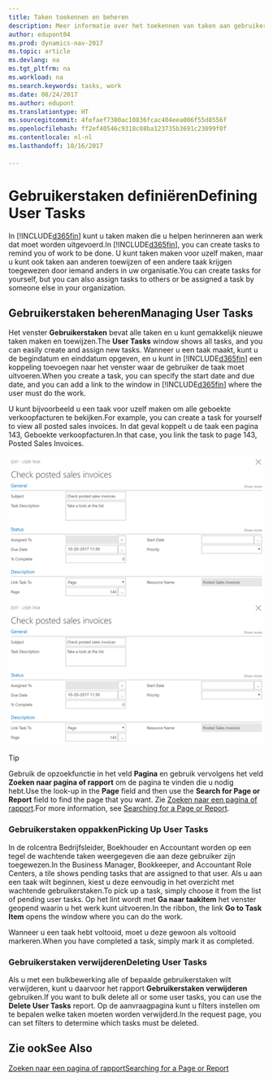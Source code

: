```yaml
---
title: Taken toekennen en beheren
description: Meer informatie over het toekennen van taken aan gebruikers, zoals uw accountant, in Dynamics NAV
author: edupont04
ms.prod: dynamics-nav-2017
ms.topic: article
ms.devlang: na
ms.tgt_pltfrm: na
ms.workload: na
ms.search.keywords: tasks, work
ms.date: 08/24/2017
ms.author: edupont
ms.translationtype: HT
ms.sourcegitcommit: 4fefaef7380ac10836fcac404eea006f55d8556f
ms.openlocfilehash: ff2ef40546c9318c08ba123735b3691c23099f0f
ms.contentlocale: nl-nl
ms.lasthandoff: 10/16/2017

---
```

# <a name="defining-user-tasks"></a><span data-ttu-id="0384f-103">Gebruikerstaken definiëren</span><span class="sxs-lookup"><span data-stu-id="0384f-103">Defining User Tasks</span></span>
<span data-ttu-id="0384f-104">In [!INCLUDE[d365fin](includes/d365fin_md.md)] kunt u taken maken die u helpen herinneren aan werk dat moet worden uitgevoerd.</span><span class="sxs-lookup"><span data-stu-id="0384f-104">In [!INCLUDE[d365fin](includes/d365fin_md.md)], you can create tasks to remind you of work to be done.</span></span> <span data-ttu-id="0384f-105">U kunt taken maken voor uzelf maken, maar u kunt ook taken aan anderen toewijzen of een andere taak krijgen toegewezen door iemand anders in uw organisatie.</span><span class="sxs-lookup"><span data-stu-id="0384f-105">You can create tasks for yourself, but you can also assign tasks to others or be assigned a task by someone else in your organization.</span></span>  

## <a name="managing-user-tasks"></a><span data-ttu-id="0384f-106">Gebruikerstaken beheren</span><span class="sxs-lookup"><span data-stu-id="0384f-106">Managing User Tasks</span></span>
<span data-ttu-id="0384f-107">Het venster **Gebruikerstaken** bevat alle taken en u kunt gemakkelijk nieuwe taken maken en toewijzen.</span><span class="sxs-lookup"><span data-stu-id="0384f-107">The **User Tasks** window shows all tasks, and you can easily create and assign new tasks.</span></span> <span data-ttu-id="0384f-108">Wanneer u een taak maakt, kunt u de begindatum en einddatum opgeven, en u kunt in [!INCLUDE[d365fin](includes/d365fin_md.md)] een koppeling toevoegen naar het venster waar de gebruiker de taak moet uitvoeren.</span><span class="sxs-lookup"><span data-stu-id="0384f-108">When you create a task, you can specify the start date and due date, and you can add a link to the window in [!INCLUDE[d365fin](includes/d365fin_md.md)] where the user must do the work.</span></span>  

<span data-ttu-id="0384f-109">U kunt bijvoorbeeld u een taak voor uzelf maken om alle geboekte verkoopfacturen te bekijken.</span><span class="sxs-lookup"><span data-stu-id="0384f-109">For example, you can create a task for yourself to view all posted sales invoices.</span></span> <span data-ttu-id="0384f-110">In dat geval koppelt u de taak een pagina 143, Geboekte verkoopfacturen.</span><span class="sxs-lookup"><span data-stu-id="0384f-110">In that case, you link the task to page 143, Posted Sales Invoices.</span></span>  

<span data-ttu-id="0384f-111">![Voorbeeld van een gebruikerstaak](media/across-user-tasks/sample-user-task.png "Voorbeeld van een gebruikerstaak")</span><span class="sxs-lookup"><span data-stu-id="0384f-111">![Example of a User Task](media/across-user-tasks/sample-user-task.png "Example of a user task")</span></span>

> [!TIP]  
>  <span data-ttu-id="0384f-112">Gebruik de opzoekfunctie in het veld **Pagina** en gebruik vervolgens het veld **Zoeken naar pagina of rapport** om de pagina te vinden die u nodig hebt.</span><span class="sxs-lookup"><span data-stu-id="0384f-112">Use the look-up in the **Page** field and then use the **Search for Page or Report** field to find the page that you want.</span></span> <span data-ttu-id="0384f-113">Zie [Zoeken naar een pagina of rapport](ui-search.md).</span><span class="sxs-lookup"><span data-stu-id="0384f-113">For more information, see [Searching for a Page or Report](ui-search.md).</span></span>  

### <a name="picking-up-user-tasks"></a><span data-ttu-id="0384f-114">Gebruikerstaken oppakken</span><span class="sxs-lookup"><span data-stu-id="0384f-114">Picking Up User Tasks</span></span>
<span data-ttu-id="0384f-115">In de rolcentra Bedrijfsleider, Boekhouder en Accountant worden op een tegel de wachtende taken weergegeven die aan deze gebruiker zijn toegewezen.</span><span class="sxs-lookup"><span data-stu-id="0384f-115">In the Business Manager, Bookkeeper, and Accountant Role Centers, a tile shows pending tasks that are assigned to that user.</span></span> <span data-ttu-id="0384f-116">Als u aan een taak wilt beginnen, kiest u deze eenvoudig in het overzicht met wachtende gebruikerstaken.</span><span class="sxs-lookup"><span data-stu-id="0384f-116">To pick up a task, simply choose it from the list of pending user tasks.</span></span> <span data-ttu-id="0384f-117">Op het lint wordt met **Ga naar taakitem** het venster geopend waarin u het werk kunt uitvoeren.</span><span class="sxs-lookup"><span data-stu-id="0384f-117">In the ribbon, the link **Go to Task Item** opens the window where you can do the work.</span></span>  

<span data-ttu-id="0384f-118">Wanneer u een taak hebt voltooid, moet u deze gewoon als voltooid markeren.</span><span class="sxs-lookup"><span data-stu-id="0384f-118">When you have completed a task, simply mark it as completed.</span></span>  

### <a name="deleting-user-tasks"></a><span data-ttu-id="0384f-119">Gebruikerstaken verwijderen</span><span class="sxs-lookup"><span data-stu-id="0384f-119">Deleting User Tasks</span></span>
<span data-ttu-id="0384f-120">Als u met een bulkbewerking alle of bepaalde gebruikerstaken wilt verwijderen, kunt u daarvoor het rapport **Gebruikerstaken verwijderen** gebruiken.</span><span class="sxs-lookup"><span data-stu-id="0384f-120">If you want to bulk delete all or some user tasks, you can use the **Delete User Tasks** report.</span></span> <span data-ttu-id="0384f-121">Op de aanvraagpagina kunt u filters instellen om te bepalen welke taken moeten worden verwijderd.</span><span class="sxs-lookup"><span data-stu-id="0384f-121">In the request page, you can set filters to determine which tasks must be deleted.</span></span>  

## <a name="see-also"></a><span data-ttu-id="0384f-122">Zie ook</span><span class="sxs-lookup"><span data-stu-id="0384f-122">See Also</span></span>
[<span data-ttu-id="0384f-123">Zoeken naar een pagina of rapport</span><span class="sxs-lookup"><span data-stu-id="0384f-123">Searching for a Page or Report</span></span>](ui-search.md)  

